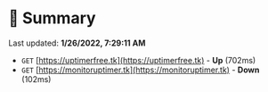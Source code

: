 # 📖 Summary
Last updated: **1/26/2022, 7:29:11 AM**

- `GET` [https://uptimerfree.tk](https://uptimerfree.tk) - **Up** (702ms)
- `GET` [https://monitoruptimer.tk](https://monitoruptimer.tk) - **Down** (102ms)
